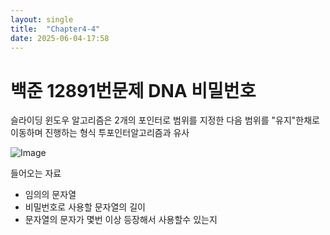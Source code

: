 ```yaml
---
layout: single
title:  "Chapter4-4"
date: 2025-06-04-17:58 
---
```


# 백준 12891번문제 DNA 비밀번호

슬라이딩 윈도우 알고리즘은 2개의 포인터로 범위를 지정한 다음 범위를 "유지"한채로 이동하며 진행하는 형식 투포인터알고리즘과 유사

![Image](https://github.com/user-attachments/assets/e0a81172-689e-4da3-9cf4-8411435a68da)

들어오는 자료
- 임의의 문자열
- 비밀번호로 사용할 문자열의 길이
- 문자열의 문자가 몇번 이상 등장해서 사용할수 있는지

